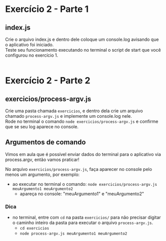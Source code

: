 # Exercício 2 - Parte 1
## index.js
Crie o arquivo index.js e dentro dele coloque um console.log avisando que o aplicativo foi iniciado. <br>
Teste seu funcionamento executando no terminal o script de start que você configurou no exercício 1.
<br><br>
# Exercício 2 - Parte 2

## exercicios/process-argv.js
Crie uma pasta chamada ```exercicios```, e dentro dela crie um arquivo chamado ```process-argv.js``` e implemente um console.log nele.<br>
Rode no terminal o comando ```node exercicios/process-argv.js``` e confirme que se seu log aparece no console.

## Argumentos de comando
Vimos em aula que é possível enviar dados do terminal para o aplicativo via process.argv, então vamos praticar!

No arquivo ```exercicios/process-argv.js```, faça aparecer no console pelo menos um argumento, por exemplo:
- ao executar no terminal o comando: ```node exercicios/process-argv.js meuArgumento1 meuArgumento2```
    - apareça no console: "meuArgumento1" e "meuArgumento2"

### Dica
- no terminal, entre com ```cd``` na pasta ```exercicios/``` para não precisar digitar o caminho inteiro da pasta para executar o arquivo ```process-argv.js```.
    - ```cd exercicios```
    - ```node process-argv.js meuArgumento1 meuArgumento2```
